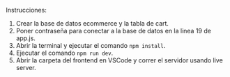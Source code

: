 
Instrucciones:

1. Crear la base de datos ecommerce y la tabla de cart.
2. Poner contraseña para conectar a la base de datos en la linea 19 de app.js.
3. Abrir la terminal y ejecutar el comando `npm install`.
4. Ejecutar el comando `npm run dev`.
5. Abrir la carpeta del frontend en VSCode y correr el servidor usando live server.

